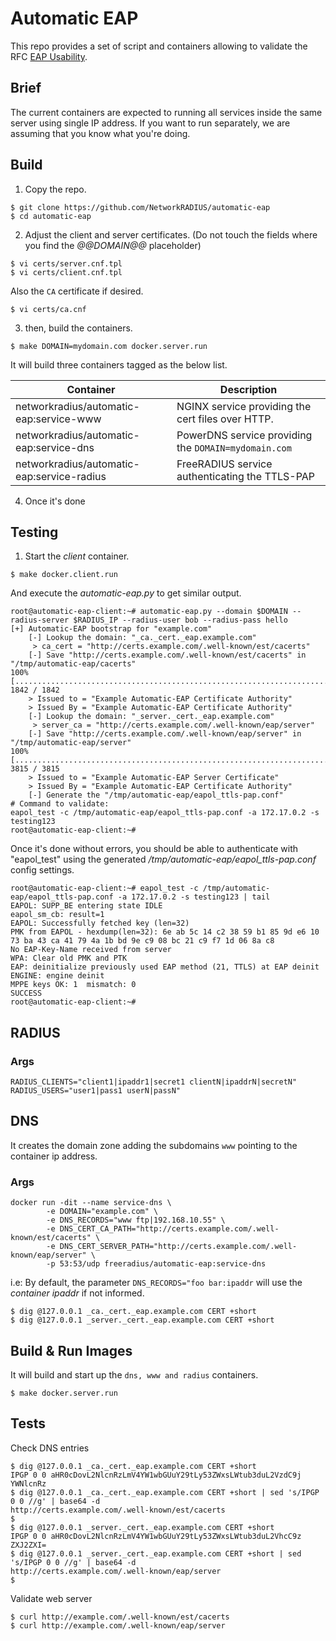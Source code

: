 # Automatic EAP

This repo provides a set of script and containers allowing to validate the RFC [EAP Usability](https://datatracker.ietf.org/doc/draft-dekok-emu-eap-usability/).

## Brief

The current containers are expected to running all services inside the same server using single IP address. If you want to run separately, we are assuming that you know what you're doing.

## Build

1. Copy the repo.

```
$ git clone https://github.com/NetworkRADIUS/automatic-eap
$ cd automatic-eap
```

2. Adjust the client and server certificates. (Do not touch the fields where you find the *@@DOMAIN@@* placeholder)

```
$ vi certs/server.cnf.tpl
$ vi certs/client.cnf.tpl
```

Also the `CA` certificate if desired.

```
$ vi certs/ca.cnf
```

3. then, build the containers.

```
$ make DOMAIN=mydomain.com docker.server.run
```

It will build three containers tagged as the below list.

Container  | Description
------------- | -------------
networkradius/automatic-eap:service-www  | NGINX service providing the cert files over HTTP.
networkradius/automatic-eap:service-dns  | PowerDNS service providing the `DOMAIN=mydomain.com`
networkradius/automatic-eap:service-radius  | FreeRADIUS service authenticating the TTLS-PAP

4. Once it's done

## Testing

1. Start the _client_ container.

```
$ make docker.client.run
```

And execute the _automatic-eap.py_ to get similar output.

```
root@automatic-eap-client:~# automatic-eap.py --domain $DOMAIN --radius-server $RADIUS_IP --radius-user bob --radius-pass hello
[+] Automatic-EAP bootstrap for "example.com"
	[-] Lookup the domain: "_ca._cert._eap.example.com"
	 > ca_cert = "http://certs.example.com/.well-known/est/cacerts"
	[-] Save "http://certs.example.com/.well-known/est/cacerts" in "/tmp/automatic-eap/cacerts"
100% [................................................................................] 1842 / 1842
	> Issued to = "Example Automatic-EAP Certificate Authority"
	> Issued By = "Example Automatic-EAP Certificate Authority"
	[-] Lookup the domain: "_server._cert._eap.example.com"
	 > server_ca = "http://certs.example.com/.well-known/eap/server"
	[-] Save "http://certs.example.com/.well-known/eap/server" in "/tmp/automatic-eap/server"
100% [................................................................................] 3815 / 3815
	> Issued to = "Example Automatic-EAP Server Certificate"
	> Issued By = "Example Automatic-EAP Certificate Authority"
	[-] Generate the "/tmp/automatic-eap/eapol_ttls-pap.conf"
# Command to validate:
eapol_test -c /tmp/automatic-eap/eapol_ttls-pap.conf -a 172.17.0.2 -s testing123
root@automatic-eap-client:~#
```

Once it's done without errors, you should be able to authenticate with "eapol_test" using the generated _/tmp/automatic-eap/eapol_ttls-pap.conf_ config settings.

```
root@automatic-eap-client:~# eapol_test -c /tmp/automatic-eap/eapol_ttls-pap.conf -a 172.17.0.2 -s testing123 | tail
EAPOL: SUPP_BE entering state IDLE
eapol_sm_cb: result=1
EAPOL: Successfully fetched key (len=32)
PMK from EAPOL - hexdump(len=32): 6e ab 5c 14 c2 38 59 b1 85 9d e6 10 73 ba 43 ca 41 79 4a 1b bd 9e c9 08 bc 21 c9 f7 1d 06 8a c8
No EAP-Key-Name received from server
WPA: Clear old PMK and PTK
EAP: deinitialize previously used EAP method (21, TTLS) at EAP deinit
ENGINE: engine deinit
MPPE keys OK: 1  mismatch: 0
SUCCESS
root@automatic-eap-client:~#
```

## RADIUS

### Args

```
RADIUS_CLIENTS="client1|ipaddr1|secret1 clientN|ipaddrN|secretN"
RADIUS_USERS="user1|pass1 userN|passN"
```

## DNS

It creates the domain zone adding the subdomains `www` pointing to the container ip address.

### Args

```
docker run -dit --name service-dns \
		-e DOMAIN="example.com" \
		-e DNS_RECORDS="www ftp|192.168.10.55" \
		-e DNS_CERT_CA_PATH="http://certs.example.com/.well-known/est/cacerts" \
		-e DNS_CERT_SERVER_PATH="http://certs.example.com/.well-known/eap/server" \
		-p 53:53/udp freeradius/automatic-eap:service-dns
```

i.e: By default, the parameter `DNS_RECORDS="foo bar:ipaddr` will use the _container ipaddr_ if not informed.

```
$ dig @127.0.0.1 _ca._cert._eap.example.com CERT +short
$ dig @127.0.0.1 _server._cert._eap.example.com CERT +short
```

## Build & Run Images

It will build and start up the `dns, www and radius` containers.

```
$ make docker.server.run
```

## Tests

Check DNS entries

```
$ dig @127.0.0.1 _ca._cert._eap.example.com CERT +short
IPGP 0 0 aHR0cDovL2NlcnRzLmV4YW1wbGUuY29tLy53ZWxsLWtub3duL2VzdC9j YWNlcnRz
$ dig @127.0.0.1 _ca._cert._eap.example.com CERT +short | sed 's/IPGP 0 0 //g' | base64 -d
http://certs.example.com/.well-known/est/cacerts
$
$ dig @127.0.0.1 _server._cert._eap.example.com CERT +short
IPGP 0 0 aHR0cDovL2NlcnRzLmV4YW1wbGUuY29tLy53ZWxsLWtub3duL2VhcC9z ZXJ2ZXI=
$ dig @127.0.0.1 _server._cert._eap.example.com CERT +short | sed 's/IPGP 0 0 //g' | base64 -d
http://certs.example.com/.well-known/eap/server
$
```

Validate web server

```
$ curl http://example.com/.well-known/est/cacerts
$ curl http://example.com/.well-known/eap/server
```
